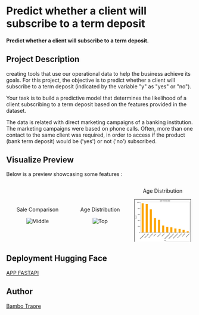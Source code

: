 ﻿# Predict whether a client will subscribe to a term deposit

#### Predict whether a client will subscribe to a term deposit. 

## Project Description
creating tools that use our operational data to help the business achieve its goals.
For this project, the objective is to predict whether a client will subscribe to a term deposit (indicated by the variable "y" as "yes" or "no").

Your task is to build a predictive model that determines the likelihood of a client subscribing to a term deposit based on the features provided in the dataset.

The data is related with direct marketing campaigns of a banking institution. The marketing campaigns were based on phone calls. Often, more than one contact to the same client was required, in order to access if the product (bank term deposit) would be ('yes') or not ('no') subscribed.


## Visualize Preview

Below is a preview showcasing some features :

<div style="display: flex; align-items: center;">
    <div style="flex: 33.33%; text-align: center;">
        <p>Sale Comparison</p>
             <img src="scr/image.png" alt="Middle" width="90%"/>
    </div>
    <div style="flex: 33.33%; text-align: center;">
        <p>Age Distribution</p>
             <img src="[https://github.com/bambadij/sales_data_collected_2019/blob/main/scr/month1.png](https://raw.githubusercontent.com/bambadij/Predictive_compains_phone_banking/refs/heads/main/Capture.JPG)" alt="Top" width="90%"/>
        </div>
    <div style="flex: 33.33%; text-align: center;">
        <p>Age Distribution</p>
        <img src="https://raw.githubusercontent.com/bambadij/Predictive_compains_phone_banking/refs/heads/main/AGE.JPG" alt="Middle" width="90%"/>
        </div>


</div>

## Deployment Hugging Face 
[APP FASTAPI](https://bambadij-summaryt5.hf.space/docs#/default/generate_text_generate__post)
  

## Author
[Bambo Traore](https://www.linkedin.com/in/traore-bamba/)
